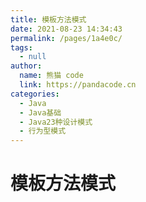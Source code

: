 ```yaml
---
title: 模板方法模式
date: 2021-08-23 14:34:43
permalink: /pages/1a4e0c/
tags: 
  - null
author: 
  name: 熊猫 code
  link: https://pandacode.cn
categories: 
  - Java
  - Java基础
  - Java23种设计模式
  - 行为型模式
---
```


# 模板方法模式